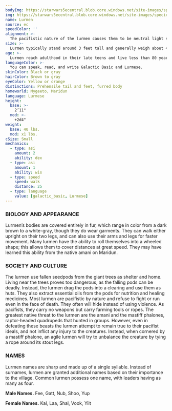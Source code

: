 ```yaml
---
bodyImg: https://starwars5ecentral.blob.core.windows.net/site-images/species/species_lurmen.png
img: https://starwars5ecentral.blob.core.windows.net/site-images/species/species_lurmen.png
name: Lurmen
source: ec
speedColor: ''
alignment: >-
  The pacifistic nature of the lurmen causes them to be neutral light side, though there are exceptions.
size: >-
  Lurmen typically stand around 3 feet tall and generally weigh about 45 lbs. Regardless of your position in that range, your size is Small.
age: >-
  Lurmen reach adulthood in their late teens and live less than 80 years.
languageColor: >-
  You can speak, read, and write Galactic Basic and Lurmese. 
skinColor: Black or gray
hairColor: Brown to gray
eyeColor: Yellow or orange
distinctions: Prehensile tail and feet, furred body
homeworld: Mygeeto, Maridun
language: Lurmese
height:
  base: >-
    2’11"
  mod: >-
    +2d4"
weight:
  base: 40 lbs.
  mod: x1 lbs.
cSize: Small
mechanics:
  - type: asi
    amount: 2
    ability: dex
  - type: asi
    amount: 1
    ability: wis
  - type: speed
    speed: walk
    distance: 25
  - type: language
    value: [galactic_basic, Lurmese]
---
```

### BIOLOGY AND APPEARANCE
Lurmen’s bodies are covered entirely in fur, which range in color from a dark brown to a white-gray, though they do wear garments. They can walk either upright on their two legs, and can also use their arms and legs for faster movement. Many lurmen have the ability to roll themselves into a wheeled shape; this allows them to cover distances at great speed. They may have learned this ability from the native amani on Maridun.

### SOCIETY AND CULTURE
The lurmen use fallen seedpods from the giant trees as shelter and home. Living near the trees proves too dangerous, as the falling pods can be deadly. Instead, the lurmen drag the pods into a clearing and use them as huts. They also extract essential oils from the pods for nutrition and healing medicines. Most lurmen are pacifistic by nature and refuse to fight or run even in the face of death. They often will hide instead of using violence. As pacifists, they carry no weapons but carry farming tools or ropes. The greatest native threat to the lurmen are the amani and the mastiff phalones, raptor-headed quadrupeds that hunted in groups. However, even in defeating these beasts the lurmen attempt to remain true to their pacifist ideals, and not inflict any injury to the creatures. Instead, when cornered by a mastiff phalone, an agile lurmen will try to unbalance the creature by tying a rope around its stout legs.

### NAMES
Lurmen names are sharp and made up of a single syllable. Instead of surnames, lurmen are granted additional names based on their importance to the village. Common lurmen possess one name, with leaders having as many as four.

__Male Names.__ Fee, Gatt, Nub, Shoo, Yup

__Female Names.__ Kal, Laa, Shal, Vook, Yiit



    